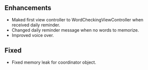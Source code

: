 ## Enhancements
- Maked first view controller to WordCheckingViewController when received daily reminder.
- Changed daily reminder message when no words to memorize.
- Improved voice over.

## Fixed
- Fixed memory leak for coordinator object.

